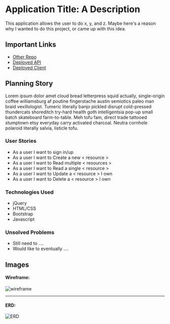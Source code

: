 # Application Title: A Description

This application allows the user to do x, y, and z. Maybe here's a reason why I
wanted to do this project, or came up with this idea.

## Important Links

- [Other Repo](www.link.com)
- [Deployed API](www.link.com)
- [Deployed Client](www.link.com)

## Planning Story

Lorem ipsum dolor amet cloud bread letterpress squid actually, single-origin
coffee williamsburg af poutine fingerstache austin semiotics paleo man braid
vexillologist. Tumeric literally banjo pickled disrupt cold-pressed thundercats
shoreditch try-hard health goth intelligentsia pop-up small batch skateboard
farm-to-table. Meh tofu fam, direct trade tattooed stumptown etsy everyday
carry activated charcoal. Neutra cornhole polaroid literally salvia, listicle
tofu.

### User Stories

- As a user I want to sign in/up
- As a user I want to Create a new < resource >
- As a user I want to Read multiple < resources >
- As a user I want to Read a single < resource >
- As a user I want to Update a < resource > I own
- As a user I want to Delete a < resource > I own

### Technologies Used

- jQuery
- HTML/CSS
- Bootstrap
- Javascript

### Unsolved Problems

- Still need to ....
- Would like to eventually ....


## Images

#### Wireframe:
![wireframe](https://lucidchart.zendesk.com/hc/article_attachments/360001080866/Facebook_Wireframe_-_New_Page.png)

---

#### ERD:
![ERD](https://www.smartdraw.com/entity-relationship-diagram/img/cardinality.jpg?bn=1510011144)
